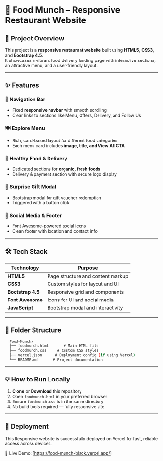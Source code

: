 # 🍔 Food Munch – Responsive Restaurant Website

## 🎯 Project Overview

This project is a **responsive restaurant website** built using **HTML5**, **CSS3**, and **Bootstrap 4.5**.  
It showcases a vibrant food delivery landing page with interactive sections, an attractive menu, and a user-friendly layout.

---

## ✨ Features

### 🧾 Navigation Bar  
- Fixed **responsive navbar** with smooth scrolling  
- Clear links to sections like Menu, Offers, Delivery, and Follow Us  

### 🍽️ Explore Menu  
- Rich, card-based layout for different food categories  
- Each menu card includes **image, title, and View All CTA**

### 🥗 Healthy Food & Delivery  
- Dedicated sections for **organic, fresh foods**  
- Delivery & payment section with secure logo display  

### 🎁 Surprise Gift Modal  
- Bootstrap modal for gift voucher redemption  
- Triggered with a button click  

### 📱 Social Media & Footer  
- Font Awesome-powered social icons  
- Clean footer with location and contact info  

---

## 🛠️ Tech Stack

| Technology        | Purpose                            |
|-------------------|-------------------------------------|
| **HTML5**         | Page structure and content markup   |
| **CSS3**          | Custom styles for layout and UI     |
| **Bootstrap 4.5** | Responsive grid and components      |
| **Font Awesome**  | Icons for UI and social media       |
| **JavaScript**    | Bootstrap modal and interactivity   |

---

## 📂 Folder Structure

```bash
  Food-Munch/  
  ├── foodmunch.html       # Main HTML file  
  ├── foodmunch.css     # Custom CSS styles   
  ├── vercel.json      # Deployment config (if using Vercel)  
  └── README.md       # Project documentation  
```

---

## 💡 How to Run Locally

1. **Clone** or **Download** this repository  
2. Open `foodmunch.html` in your preferred browser  
3. Ensure `foodmunch.css` is in the same directory  
4. No build tools required — fully responsive site  

---

## 🚀 Deployment

This Responsive website is successfully deployed on Vercel for fast, reliable access across devices.

🔗 Live Demo: [https://food-munch-black.vercel.app/]

